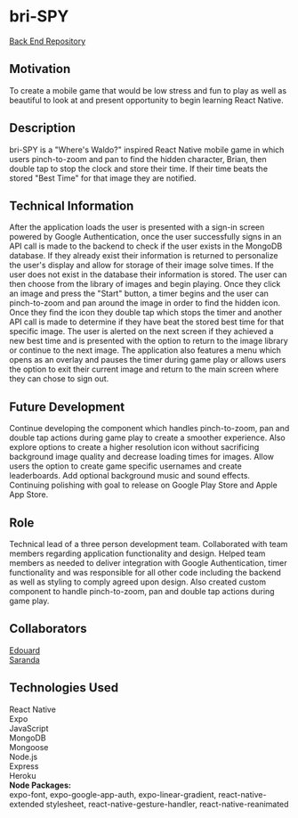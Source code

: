 # bri-SPY
[Back End Repository](https://github.com/lexi-winstanley/bri-SPYBackEnd)

## Motivation 
To create a mobile game that would be low stress and fun to play as well as beautiful to look at and present opportunity to begin learning React Native.

## Description
bri-SPY is a "Where's Waldo?" inspired React Native mobile game in which users pinch-to-zoom and pan to find the hidden character, Brian, then double tap to stop the clock and store their time. If their time beats the stored "Best Time" for that image they are notified. 

## Technical Information
After the application loads the user is presented with a sign-in screen powered by Google Authentication, once the user successfully signs in an API call is made to the backend to check if the user exists in the MongoDB database. If they already exist their information is returned to personalize the user's display and allow for storage of their image solve times. If the user does not exist in the database their information is stored. The user can then choose from the library of images and begin playing. Once they click an image and press the "Start" button, a timer begins and the user can pinch-to-zoom and pan around the image in order to find the hidden icon. Once they find the icon they double tap which stops the timer and another API call is made to determine if they have beat the stored best time for that specific image. The user is alerted on the next screen if they achieved a new best time and is presented with the option to return to the image library or continue to the next image. The application also features a menu which opens as an overlay and pauses the timer during game play or allows users the option to exit their current image and return to the main screen where they can chose to sign out. 

## Future Development
Continue developing the component which handles pinch-to-zoom, pan and double tap actions during game play to create a smoother experience. Also explore options to create a higher resolution icon without sacrificing background image quality and decrease loading times for images. Allow users the option to create game specific usernames and create leaderboards. Add optional background music and sound effects. Continuing polishing with goal to release on Google Play Store and Apple App Store.

## Role
Technical lead of a three person development team. Collaborated with team members regarding application functionality and design. Helped team members as needed to deliver integration with Google Authentication, timer functionality and was responsible for all other code including the backend as well as styling to comply agreed upon design. Also created custom component to handle pinch-to-zoom, pan and double tap actions during game play. 

## Collaborators
[Edouard](https://github.com/edepaolo)
<br/>[Saranda](https://github.com/annda7)

## Technologies Used
React Native
<br/>Expo
<br/>JavaScript
<br/>MongoDB
<br/>Mongoose
<br/>Node.js
<br/>Express
<br/>Heroku
<br/>**Node Packages:** 
<br/>expo-font, expo-google-app-auth, expo-linear-gradient, react-native-extended stylesheet, react-native-gesture-handler, react-native-reanimated
